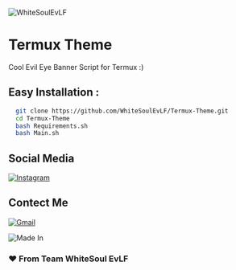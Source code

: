 
![WhiteSoulEvLF](https://img.shields.io/badge/WhiteSoul-EvLF%20%F0%9F%94%A5-greenyellow?style=flat&logo=github)


# Termux Theme

Cool Evil Eye Banner Script for Termux :)

## Easy Installation :

 
```bash
  git clone https://github.com/WhiteSoulEvLF/Termux-Theme.git
  cd Termux-Theme
  bash Requirements.sh
  bash Main.sh

```
## Social Media

[![Instagram](https://img.shields.io/badge/Instagram-E4405F?style=for-the-badge&logo=instagram&logoColor=white)](https://www.instgram.com/pvt.anuj____/)  

## Contect Me

[![Gmail](https://img.shields.io/badge/Gmail-D14836?style=for-the-badge&logo=gmail&logoColor=white)](heyy.anujkumarr@gmail.com)

![Made In](https://img.shields.io/badge/Made%20In-India%20%E2%9D%A4-green?labelColor=orange&style=flat-square)
### ❤ From Team WhiteSoul EvLF


